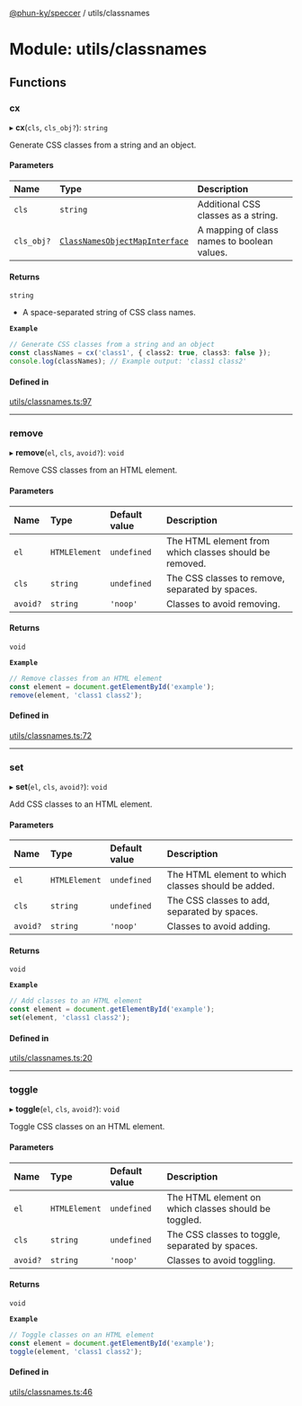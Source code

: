 [@phun-ky/speccer](../README.md) / utils/classnames

# Module: utils/classnames

## Functions

### cx

▸ **cx**(`cls`, `cls_obj?`): `string`

Generate CSS classes from a string and an object.

#### Parameters

| Name | Type | Description |
| :------ | :------ | :------ |
| `cls` | `string` | Additional CSS classes as a string. |
| `cls_obj?` | [`ClassNamesObjectMapInterface`](../interfaces/types_interfaces_classnames.ClassNamesObjectMapInterface.md) | A mapping of class names to boolean values. |

#### Returns

`string`

- A space-separated string of CSS class names.

**`Example`**

```ts
// Generate CSS classes from a string and an object
const classNames = cx('class1', { class2: true, class3: false });
console.log(classNames); // Example output: 'class1 class2'
```

#### Defined in

[utils/classnames.ts:97](https://github.com/phun-ky/speccer/blob/main/src/utils/classnames.ts#L97)

___

### remove

▸ **remove**(`el`, `cls`, `avoid?`): `void`

Remove CSS classes from an HTML element.

#### Parameters

| Name | Type | Default value | Description |
| :------ | :------ | :------ | :------ |
| `el` | `HTMLElement` | `undefined` | The HTML element from which classes should be removed. |
| `cls` | `string` | `undefined` | The CSS classes to remove, separated by spaces. |
| `avoid?` | `string` | `'noop'` | Classes to avoid removing. |

#### Returns

`void`

**`Example`**

```ts
// Remove classes from an HTML element
const element = document.getElementById('example');
remove(element, 'class1 class2');
```

#### Defined in

[utils/classnames.ts:72](https://github.com/phun-ky/speccer/blob/main/src/utils/classnames.ts#L72)

___

### set

▸ **set**(`el`, `cls`, `avoid?`): `void`

Add CSS classes to an HTML element.

#### Parameters

| Name | Type | Default value | Description |
| :------ | :------ | :------ | :------ |
| `el` | `HTMLElement` | `undefined` | The HTML element to which classes should be added. |
| `cls` | `string` | `undefined` | The CSS classes to add, separated by spaces. |
| `avoid?` | `string` | `'noop'` | Classes to avoid adding. |

#### Returns

`void`

**`Example`**

```ts
// Add classes to an HTML element
const element = document.getElementById('example');
set(element, 'class1 class2');
```

#### Defined in

[utils/classnames.ts:20](https://github.com/phun-ky/speccer/blob/main/src/utils/classnames.ts#L20)

___

### toggle

▸ **toggle**(`el`, `cls`, `avoid?`): `void`

Toggle CSS classes on an HTML element.

#### Parameters

| Name | Type | Default value | Description |
| :------ | :------ | :------ | :------ |
| `el` | `HTMLElement` | `undefined` | The HTML element on which classes should be toggled. |
| `cls` | `string` | `undefined` | The CSS classes to toggle, separated by spaces. |
| `avoid?` | `string` | `'noop'` | Classes to avoid toggling. |

#### Returns

`void`

**`Example`**

```ts
// Toggle classes on an HTML element
const element = document.getElementById('example');
toggle(element, 'class1 class2');
```

#### Defined in

[utils/classnames.ts:46](https://github.com/phun-ky/speccer/blob/main/src/utils/classnames.ts#L46)
